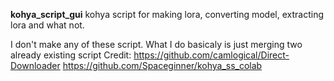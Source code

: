__kohya_script_gui__
kohya script for making lora, converting model, extracting lora and what not.

I don't make any of these script. What I do basicaly is just merging two already existing script
Credit:
https://github.com/camlogical/Direct-Downloader
https://github.com/Spaceginner/kohya_ss_colab
